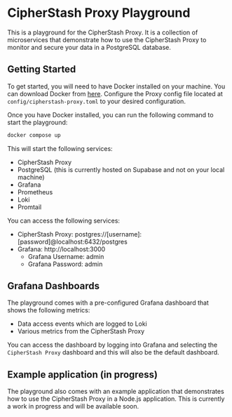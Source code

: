 # CipherStash Proxy Playground

This is a playground for the CipherStash Proxy. It is a collection of microservices that demonstrate how to use the CipherStash Proxy to monitor and secure your data in a PostgreSQL database.

## Getting Started

To get started, you will need to have Docker installed on your machine. You can download Docker from [here](https://www.docker.com/products/docker-desktop).
Configure the Proxy config file located at `config/cipherstash-proxy.toml` to your desired configuration.

Once you have Docker installed, you can run the following command to start the playground:

```bash
docker compose up
```

This will start the following services:

- CipherStash Proxy
- PostgreSQL (this is currently hosted on Supabase and not on your local machine)
- Grafana
- Prometheus
- Loki
- Promtail

You can access the following services:

- CipherStash Proxy: postgres://[username]:[password]@localhost:6432/postgres
- Grafana: http://localhost:3000
  - Grafana Username: admin
  - Grafana Password: admin

## Grafana Dashboards

The playground comes with a pre-configured Grafana dashboard that shows the following metrics:

- Data access events which are logged to Loki
- Various metrics from the CipherStash Proxy

You can access the dashboard by logging into Grafana and selecting the `CipherStash Proxy` dashboard and this will also be the default dashboard.

## Example application (in progress)

The playground also comes with an example application that demonstrates how to use the CipherStash Proxy in a Node.js application. This is currently a work in progress and will be available soon.
